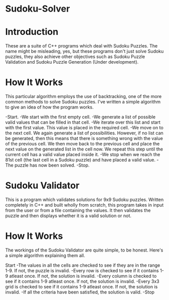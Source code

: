 # Sudoku-Solver

# **Introduction**
These are a suite of C++ programs which deal with Sudoku Puzzles. The name might be misleading, yes, but these programs don't just solve Sudoku puzzles, they also achieve other objectives such as Sudoku Puzzle Validation and Sudoku Puzzle Generation (Under development).

# **How It Works**
This particular algorithm employs the use of backtracking, one of the more common methods to solve Sudoku puzzles. I've written a simple algorithm to give an idea of how the program works.

-Start.
-We start with the first empty cell.
-We generate a list of possible valid values that can be filled in that cell.
-We iterate over this list and start with the first value. This value is placed in the required cell.
-We move on to the next cell. We again generate a list of possibilities. However, if no list can be generated, then this means that there is something wrong with the  value of the previous cell. We then move back to the previous cell and place the next value on the generated list in the cell now. We repeat this step until the current cell has a valid value placed inside it.
-We stop when we reach the 81st cell (the last cell in a Sudoku puzzle) and have placed a valid value.
-The puzzle has now been solved.
-Stop.

# **Sudoku Validator**
This is a program which validates solutions for 9x9 Sudoku puzzles. Written completely in C++ and built wholly from scratch, this program takes in input from the user or from a file containing the values. It then validates the puzzle and then displays whether it is a valid solution or not.

# **How It Works**
The workings of the Sudoku Validator are quite simple, to be honest. Here's a simple algorithm explaining them all.

Start
-The values in all the cells are checked to see if they are in the range 1-9. If not, the puzzle is invalid.
-Every row is checked to see if it contains 1-9 atleast once. If not, the solution is invalid.
-Every column is checked to see if it contains 1-9 atleast once. If not, the solution is invalid.
-Every 3x3 grid is checked to see if it contains 1-9 atleast once. If not, the solution is invalid.
-If all the criteria have been satisfied, the solution is valid.
-Stop

